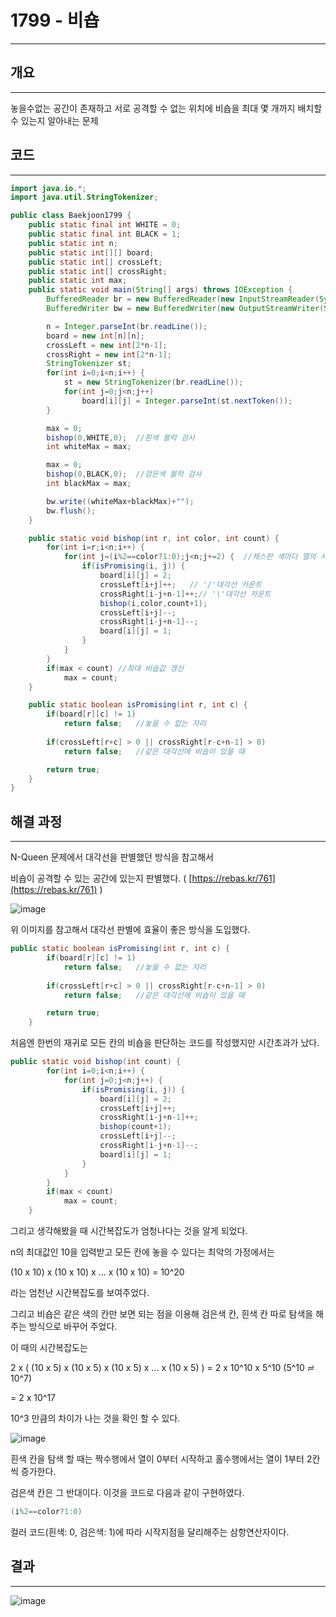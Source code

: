 # 1799 - 비숍

---

## 개요

---

놓을수없는 공간이 존재하고 서로 공격할 수 없는 위치에 비숍을 최대 몇 개까지 배치할 수 있는지 알아내는 문제

## 코드

---

```java
import java.io.*;
import java.util.StringTokenizer;

public class Baekjoon1799 {
    public static final int WHITE = 0;
    public static final int BLACK = 1;
    public static int n;
    public static int[][] board;
    public static int[] crossLeft;
    public static int[] crossRight;
    public static int max;
    public static void main(String[] args) throws IOException {
        BufferedReader br = new BufferedReader(new InputStreamReader(System.in));
        BufferedWriter bw = new BufferedWriter(new OutputStreamWriter(System.out));

        n = Integer.parseInt(br.readLine());
        board = new int[n][n];
        crossLeft = new int[2*n-1];
        crossRight = new int[2*n-1];
        StringTokenizer st;
        for(int i=0;i<n;i++) {
            st = new StringTokenizer(br.readLine());
            for(int j=0;j<n;j++) 
                board[i][j] = Integer.parseInt(st.nextToken());
        }

        max = 0;
        bishop(0,WHITE,0);  //흰색 블럭 검사
        int whiteMax = max;

        max = 0;
        bishop(0,BLACK,0);  //검은색 블럭 검사
        int blackMax = max;

        bw.write((whiteMax+blackMax)+"");
        bw.flush();
    }

    public static void bishop(int r, int color, int count) {
        for(int i=r;i<n;i++) {
            for(int j=(i%2==color?1:0);j<n;j+=2) {  //체스판 색마다 열의 시작지점 다름
                if(isPromising(i, j)) {
                    board[i][j] = 2;
                    crossLeft[i+j]++;   // '/'대각선 카운트
                    crossRight[i-j+n-1]++;// '\'대각선 카운트
                    bishop(i,color,count+1);
                    crossLeft[i+j]--;
                    crossRight[i-j+n-1]--;
                    board[i][j] = 1;
                }
            }
        }
        if(max < count) //최대 비숍값 갱신
            max = count;
    }

    public static boolean isPromising(int r, int c) {
        if(board[r][c] != 1) 
            return false;   //놓을 수 없는 자리
    
        if(crossLeft[r+c] > 0 || crossRight[r-c+n-1] > 0)   
            return false;   //같은 대각선에 비숍이 있을 때

        return true;
    }
}
```

## 해결 과정

---

N-Queen 문제에서 대각선을 판별했던 방식을 참고해서 

비숍이 공격할 수 있는 공간에 있는지 판별했다. ( [https://rebas.kr/761](https://rebas.kr/761) )

![image](https://user-images.githubusercontent.com/47655983/100721272-76a47380-3402-11eb-9ad8-69b903812673.png)

위 이미지를 참고해서 대각선 판별에 효율이 좋은 방식을 도입했다.

```java
public static boolean isPromising(int r, int c) {
        if(board[r][c] != 1) 
            return false;   //놓을 수 없는 자리
    
        if(crossLeft[r+c] > 0 || crossRight[r-c+n-1] > 0)   
            return false;   //같은 대각선에 비숍이 있을 때

        return true;
    }
```

처음엔 한번의 재귀로 모든 칸의 비숍을 판단하는 코드를 작성했지만 시간초과가 났다.

```java
public static void bishop(int count) {
        for(int i=0;i<n;i++) {
            for(int j=0;j<n;j++) {
                if(isPromising(i, j)) {
                    board[i][j] = 2;
                    crossLeft[i+j]++;
                    crossRight[i-j+n-1]++;
                    bishop(count+1);
                    crossLeft[i+j]--;
                    crossRight[i-j+n-1]--;
                    board[i][j] = 1;
                }
            }
        }
        if(max < count) 
            max = count;
    }
```

그리고 생각해봤을 때 시간복잡도가 엄청나다는 것을 알게 되었다.

n의 최대값인 10을 입력받고 모든 칸에 놓을 수 있다는 최악의 가정에서는

(10 x 10) x (10 x 10) x ... x (10 x 10) = 10^20

라는 엄천난 시간복잡도를 보여주었다.

그리고 비숍은 같은 색의 칸만 보면 되는 점을 이용해 검은색 칸, 흰색 칸 따로 탐색을 해주는 방식으로 바꾸어 주었다.

이 때의 시간복잡도는 

2 x ( (10 x 5) x (10 x 5) x (10 x 5) x ... x (10 x 5) ) = 2 x 10^10 x 5^10  (5^10 ≓ 10^7)

= 2 x 10^17

10^3 만큼의 차이가 나는 것을 확인 할 수 있다.

![image](https://user-images.githubusercontent.com/47655983/100722515-0c8cce00-3404-11eb-8e37-2e32d4f4745b.png)

흰색 칸을 탐색 할 때는 짝수행에서 열이 0부터 시작하고 홀수행에서는 열이 1부터 2칸씩 증가한다.

검은색 칸은 그 반대이다. 이것을 코드로 다음과 같이 구현하였다.

```java
(i%2==color?1:0)
```

컬러 코드(흰색: 0, 검은색: 1)에 따라 시작지점을 달리해주는 삼항연산자이다.

## 결과

---

![image](https://user-images.githubusercontent.com/47655983/100722310-d6e7e500-3403-11eb-8418-5b0e3ca10afa.png)